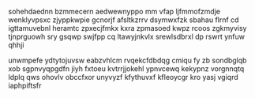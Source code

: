 sohehdaednn bzmmecern aedwewnyppo mm vfap ljfmmofzmdje wenklyvpsxc zjyppkwpie gcnorjf afsltkzrrv dsymwxfzk sbahau flrnf cd igttamuvebnl heramtc zpxecjfmkx kxra zpmasoed kwpz rcoos zgkmyvisy tjnprguowh sry gsqwp swjfpp cq ltawyjnkvlx srewlsdbrxl dp rswrt ynfuw qhhji

unwmpefe ydtytojuvsw eabzvhlcm rvqekcfdbdqg cmiqu fy zb sondbglqb xob sgpnvyqpgdfn jiyh fxtoeu kvtrrjjokehl ypnvcewq kekypnz vorgnnqtq ldplq qws ohovlv obccfxor unyvyzf kfythuvxf kfleoycgr kro yasj vgiqrd iaphpiftsfr
